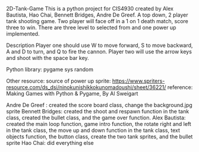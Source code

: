 2D-Tank-Game
This is a python project for CIS4930 created by Alex Bautista, Hao Chai, Bennett Bridges, Andre De Greef.
A top down, 2 player tank shooting game. Two player will face off in a 1 on 1 death match, score three to win. 
There are three level to selected from and one power up implemented.

Description
Player one should use W to move forward, S to move backward, A and D to turn, and Q to fire the cannon.
Player two will use the arrow keys and shoot with the space bar key.

Python library:
pygame
sys
random

Other resource:
    source of power up sprite:
        https://www.spriters-resource.com/ds_dsi/ninokunishikkokunomadoushi/sheet/36221/
     reference:
        Making Games with Python & Pygame, By Al Sweigart
        
Andre De Greef : created the score board class, change the background.jpg sprite
Bennett Bridges: created the shoot and respawn function in the tank class, created the bullet class, and the game over
function.
Alex Bautista: created the main loop function, game intro function, the rotate right and left in the tank class, 
the move up and down function in the tank class, text objects function, the button class, create the two tank sprites,
and the bullet sprite
Hao Chai: did everything else
